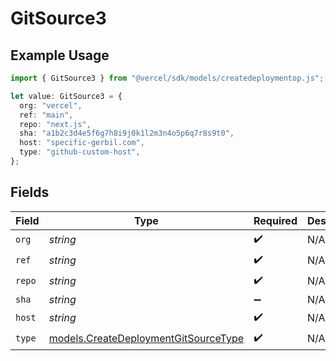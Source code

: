 # GitSource3

## Example Usage

```typescript
import { GitSource3 } from "@vercel/sdk/models/createdeploymentop.js";

let value: GitSource3 = {
  org: "vercel",
  ref: "main",
  repo: "next.js",
  sha: "a1b2c3d4e5f6g7h8i9j0k1l2m3n4o5p6q7r8s9t0",
  host: "specific-gerbil.com",
  type: "github-custom-host",
};
```

## Fields

| Field                                                                              | Type                                                                               | Required                                                                           | Description                                                                        | Example                                                                            |
| ---------------------------------------------------------------------------------- | ---------------------------------------------------------------------------------- | ---------------------------------------------------------------------------------- | ---------------------------------------------------------------------------------- | ---------------------------------------------------------------------------------- |
| `org`                                                                              | *string*                                                                           | :heavy_check_mark:                                                                 | N/A                                                                                | vercel                                                                             |
| `ref`                                                                              | *string*                                                                           | :heavy_check_mark:                                                                 | N/A                                                                                | main                                                                               |
| `repo`                                                                             | *string*                                                                           | :heavy_check_mark:                                                                 | N/A                                                                                | next.js                                                                            |
| `sha`                                                                              | *string*                                                                           | :heavy_minus_sign:                                                                 | N/A                                                                                | a1b2c3d4e5f6g7h8i9j0k1l2m3n4o5p6q7r8s9t0                                           |
| `host`                                                                             | *string*                                                                           | :heavy_check_mark:                                                                 | N/A                                                                                |                                                                                    |
| `type`                                                                             | [models.CreateDeploymentGitSourceType](../models/createdeploymentgitsourcetype.md) | :heavy_check_mark:                                                                 | N/A                                                                                |                                                                                    |